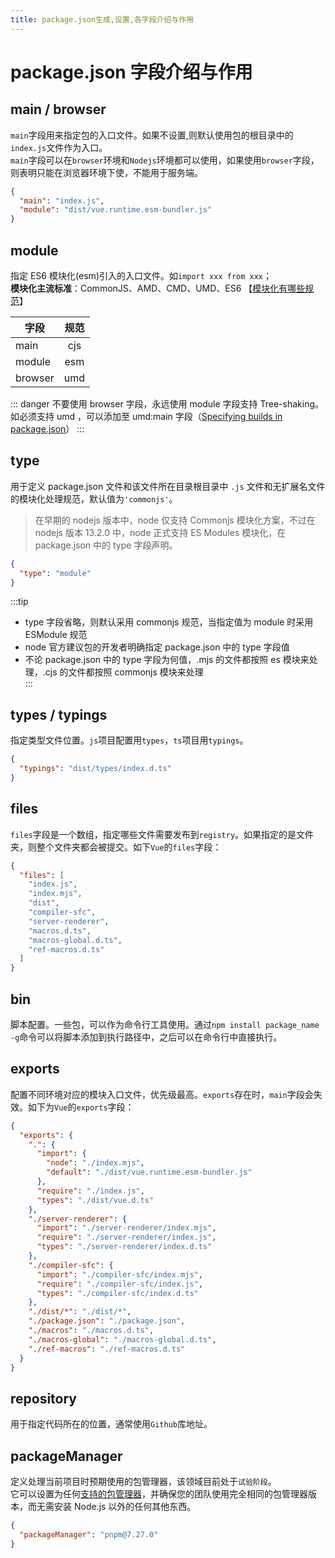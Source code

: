 ```yaml
---
title: package.json生成,设置,各字段介绍与作用
---
```


# package.json 字段介绍与作用

## main / browser

`main`字段用来指定包的入口文件。如果不设置,则默认使用包的根目录中的`index.js`文件作为入口。  
`main`字段可以在`browser`环境和`Nodejs`环境都可以使用，如果使用`browser`字段，则表明只能在浏览器环境下使，不能用于服务端。

```json
{
  "main": "index.js",
  "module": "dist/vue.runtime.esm-bundler.js"
}
```

## module

指定 ES6 模块化(esm)引入的入口文件。如`import xxx from xxx`；  
**模块化主流标准**：CommonJS、AMD、CMD、UMD、ES6 【[模块化有哪些规范](/core/javascript/#模块化及规范)】

| 字段    | 规范 |
| ------- | :--: |
| main    | cjs  |
| module  | esm  |
| browser | umd  |

::: danger
不要使用 browser 字段，永远使用 module 字段支持 Tree-shaking。如必须支持 umd ，可以添加至 umd:main 字段（[Specifying builds in package.json](https://github.com/developit/microbundle#specifying-builds-in-packagejson)）
:::

## type

用于定义 package.json 文件和该文件所在目录根目录中 `.js` 文件和无扩展名文件的模块化处理规范，默认值为`'commonjs'`。

> 在早期的 nodejs 版本中，node 仅支持 Commonjs 模块化方案，不过在 nodejs 版本 13.2.0 中，node 正式支持 ES Modules 模块化，在 package.json 中的 type 字段声明。

```json
{
  "type": "module"
}
```

:::tip

- type 字段省略，则默认采用 commonjs 规范，当指定值为 module 时采用 ESModule 规范
- node 官方建议包的开发者明确指定 package.json 中的 type 字段值
- 不论 package.json 中的 type 字段为何值，.mjs 的文件都按照 es 模块来处理，.cjs 的文件都按照 commonjs 模块来处理  
  :::

## types / typings

指定类型文件位置。`js`项目配置用`types`，`ts`项目用`typings`。

```json
{
  "typings": "dist/types/index.d.ts"
}
```

## files

`files`字段是一个数组，指定哪些文件需要发布到`registry`。如果指定的是文件夹，则整个文件夹都会被提交。如下`Vue`的`files`字段：

```json
{
  "files": [
    "index.js",
    "index.mjs",
    "dist",
    "compiler-sfc",
    "server-renderer",
    "macros.d.ts",
    "macros-global.d.ts",
    "ref-macros.d.ts"
  ]
}
```

## bin

脚本配置。一些包，可以作为命令行工具使用。通过`npm install package_name -g`命令可以将脚本添加到执行路径中，之后可以在命令行中直接执行。

## exports

配置不同环境对应的模块入口文件，优先级最高。`exports`存在时，`main`字段会失效。如下为`Vue`的`exports`字段：

```json
{
  "exports": {
    ".": {
      "import": {
        "node": "./index.mjs",
        "default": "./dist/vue.runtime.esm-bundler.js"
      },
      "require": "./index.js",
      "types": "./dist/vue.d.ts"
    },
    "./server-renderer": {
      "import": "./server-renderer/index.mjs",
      "require": "./server-renderer/index.js",
      "types": "./server-renderer/index.d.ts"
    },
    "./compiler-sfc": {
      "import": "./compiler-sfc/index.mjs",
      "require": "./compiler-sfc/index.js",
      "types": "./compiler-sfc/index.d.ts"
    },
    "./dist/*": "./dist/*",
    "./package.json": "./package.json",
    "./macros": "./macros.d.ts",
    "./macros-global": "./macros-global.d.ts",
    "./ref-macros": "./ref-macros.d.ts"
  }
}
```

## repository

用于指定代码所在的位置，通常使用`Github`库地址。

## packageManager

定义处理当前项目时预期使用的包管理器，该领域目前处于`试验阶段`。  
它可以设置为任何[支持的包管理器](http://nodejs.cn/api-v18/corepack.html#supported-package-managers)，并确保您的团队使用完全相同的包管理器版本，而无需安装 Node.js 以外的任何其他东西。

```json
{
  "packageManager": "pnpm@7.27.0"
}
```
